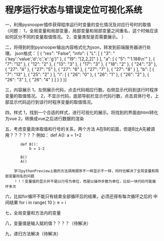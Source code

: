 # 程序运行状态与错误定位可视化系统

一，利用pysnooper插件获得程序运行时变量的变化情况及对应行号时的取值
  （问题：
       1，全局变量和局部变量，局部变量和局部变量之间重名，这个时候应该如何区分不同的变量取值情况。
       2，变量类型是否需要展示。
   ）
        
二，将得到的到pysnooper输出内容格式化为json，转发到前端服务器进行处理。
   json格式：
   [
  {
    "res": "False",
    "info": {
      "L": [
        {
          "3": "{'key':'value','d':'c','e':'g'}"
        },
        {
          "19": "[2,2,2]"
        }
      ],
      "a": [
        {
          "5": "'1.188\\n'"
        },
        {
          "7": "12"
        },
        {
          "12": "2"
        },
        {
          "13": "3"
        },
        {
          "17": "3"
        },
        {
          "18": "2"
        },
        {
          "24": "3"
        },
        {
          "27": "4"
        },
        {
          "27": "5"
        },
        {
          "27": "6"
        },
        {
          "27": "7"
        },
        {
          "27": "8"
        }
      ],
      "b": [
        {
          "7": "13"
        },
        {
          "25": "2"
        }
      ],
      "i": [
        {
          "26": "0"
        },
        {
          "26": "1"
        },
        {
          "26": "2"
        },
        {
          "26": "3"
        },
        {
          "26": "4"
        }
      ]
    }
  }
  }]
  
  三，内容展示
     1，左侧展示代码，点击代码相应行数。右侧显示代码到该行时程序变量的取值情况。
     2，不显示代码，底部导航栏显示代码行数，点击具体行号，上部显示代码运行到该行时程序变量的取值情况。
  
  四，样式
     1，找到一个合适的样式，进行可视化的展示。将找到的界面由html转化为vue
     2，转换成vue之后进行数据的渲染
  
  五，考虑变量具体取值和行号的关系，两个方法  A在B的前面，但是B比A先被调用？？？？？？
       例如：
           def A():
               a = 1+2
           
           def B():
               b = 1-2
           
           B()
           A()
           
        学习pythonPreview上面的方法调用顺序不一样显示不一样，同时也解决了全局变量和局部变量同名的问题
        ！！！变量值的显示并不是以行号为单位，而是以操作步数为单位，比如一块代码可能循坏多次
        
六，比如for循环不能只有结束全部循环后的结果，必须还得有每次循环之后的 中间结果
        for i in range( 10 ):
             e = i
 
七，全局变量和方法内的变量
 
八，变量值是输入赋的值？？？？（待解决）
  
  
九，递归方法解决（待解决）

